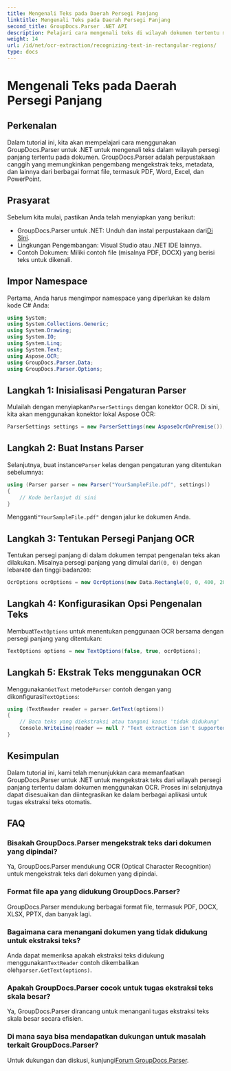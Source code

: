 ```yaml
---
title: Mengenali Teks pada Daerah Persegi Panjang
linktitle: Mengenali Teks pada Daerah Persegi Panjang
second_title: GroupDocs.Parser .NET API
description: Pelajari cara mengenali teks di wilayah dokumen tertentu menggunakan GroupDocs.Parser untuk .NET dengan kemampuan OCR.
weight: 14
url: /id/net/ocr-extraction/recognizing-text-in-rectangular-regions/
type: docs
---
```

# Mengenali Teks pada Daerah Persegi Panjang

## Perkenalan
Dalam tutorial ini, kita akan mempelajari cara menggunakan GroupDocs.Parser untuk .NET untuk mengenali teks dalam wilayah persegi panjang tertentu pada dokumen. GroupDocs.Parser adalah perpustakaan canggih yang memungkinkan pengembang mengekstrak teks, metadata, dan lainnya dari berbagai format file, termasuk PDF, Word, Excel, dan PowerPoint.
## Prasyarat
Sebelum kita mulai, pastikan Anda telah menyiapkan yang berikut:
-  GroupDocs.Parser untuk .NET: Unduh dan instal perpustakaan dari[Di Sini](https://releases.groupdocs.com/parser/net/).
- Lingkungan Pengembangan: Visual Studio atau .NET IDE lainnya.
- Contoh Dokumen: Miliki contoh file (misalnya PDF, DOCX) yang berisi teks untuk dikenali.

## Impor Namespace
Pertama, Anda harus mengimpor namespace yang diperlukan ke dalam kode C# Anda:
```csharp
using System;
using System.Collections.Generic;
using System.Drawing;
using System.IO;
using System.Linq;
using System.Text;
using Aspose.OCR;
using GroupDocs.Parser.Data;
using GroupDocs.Parser.Options;
```
## Langkah 1: Inisialisasi Pengaturan Parser
 Mulailah dengan menyiapkan`ParserSettings` dengan konektor OCR. Di sini, kita akan menggunakan konektor lokal Aspose OCR:
```csharp
ParserSettings settings = new ParserSettings(new AsposeOcrOnPremise());
```
## Langkah 2: Buat Instans Parser
 Selanjutnya, buat instance`Parser` kelas dengan pengaturan yang ditentukan sebelumnya:
```csharp
using (Parser parser = new Parser("YourSampleFile.pdf", settings))
{
    // Kode berlanjut di sini
}
```
 Mengganti`"YourSampleFile.pdf"` dengan jalur ke dokumen Anda.
## Langkah 3: Tentukan Persegi Panjang OCR
 Tentukan persegi panjang di dalam dokumen tempat pengenalan teks akan dilakukan. Misalnya persegi panjang yang dimulai dari`(0, 0)` dengan lebar`400` dan tinggi badan`200`:
```csharp
OcrOptions ocrOptions = new OcrOptions(new Data.Rectangle(0, 0, 400, 200));
```
## Langkah 4: Konfigurasikan Opsi Pengenalan Teks
 Membuat`TextOptions` untuk menentukan penggunaan OCR bersama dengan persegi panjang yang ditentukan:
```csharp
TextOptions options = new TextOptions(false, true, ocrOptions);
```
## Langkah 5: Ekstrak Teks menggunakan OCR
 Menggunakan`GetText` metode`Parser` contoh dengan yang dikonfigurasi`TextOptions`:
```csharp
using (TextReader reader = parser.GetText(options))
{
    // Baca teks yang diekstraksi atau tangani kasus 'tidak didukung'
    Console.WriteLine(reader == null ? "Text extraction isn't supported" : reader.ReadToEnd());
}
```

## Kesimpulan
Dalam tutorial ini, kami telah menunjukkan cara memanfaatkan GroupDocs.Parser untuk .NET untuk mengekstrak teks dari wilayah persegi panjang tertentu dalam dokumen menggunakan OCR. Proses ini selanjutnya dapat disesuaikan dan diintegrasikan ke dalam berbagai aplikasi untuk tugas ekstraksi teks otomatis.

## FAQ
### Bisakah GroupDocs.Parser mengekstrak teks dari dokumen yang dipindai?
Ya, GroupDocs.Parser mendukung OCR (Optical Character Recognition) untuk mengekstrak teks dari dokumen yang dipindai.
### Format file apa yang didukung GroupDocs.Parser?
GroupDocs.Parser mendukung berbagai format file, termasuk PDF, DOCX, XLSX, PPTX, dan banyak lagi.
### Bagaimana cara menangani dokumen yang tidak didukung untuk ekstraksi teks?
 Anda dapat memeriksa apakah ekstraksi teks didukung menggunakan`TextReader` contoh dikembalikan oleh`parser.GetText(options)`.
### Apakah GroupDocs.Parser cocok untuk tugas ekstraksi teks skala besar?
Ya, GroupDocs.Parser dirancang untuk menangani tugas ekstraksi teks skala besar secara efisien.
### Di mana saya bisa mendapatkan dukungan untuk masalah terkait GroupDocs.Parser?
 Untuk dukungan dan diskusi, kunjungi[Forum GroupDocs.Parser](https://forum.groupdocs.com/c/parser/17).